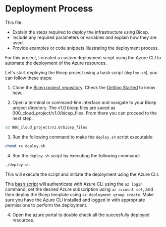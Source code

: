 # Deployment Process

This file:

- Explain the steps required to deploy the infrastructure using Bicep.
- Include any required parameters or variables and explain how they are used.
- Provide examples or code snippets illustrating the deployment process.

For this project, I created a custom deployment script using the Azure CLI to automate the deployment of the Azure resources.

Let's start deploying the Bicep project using a bash script (`deploy.sh`), you can follow these steps:

1. Clone the [Bicep project repository](https://github.com/techgrounds/techgrounds-anj-dtmr). Check the [Getting Started](https://github.com/techgrounds/techgrounds-anj-dtmr/blob/main/000_cloud_project/v1.0/Documentation/02_getting_started.md) to know how.
   
2. Open a terminal or command-line interface and navigate to your Bicep project directory. The v1.0 bicep files are saved as 000_cloud_project/v1.0/bicep_files. From there you can proceed to the next step.

```bash
cd 000_cloud_project/v1.0/bicep_files
```

3. Run the following command to make the `deploy.sh` script executable:

```bash
chmod +x deploy.sh
```

4. Run the `deploy.sh` script by executing the following command:

```bash
./deploy.sh
```

This will execute the script and initiate the deployment using the Azure CLI.

This [bash script](https://github.com/techgrounds/techgrounds-anj-dtmr/blob/main/000_cloud_project/v1.0/bicep_files/deploy.sh) will authenticate with Azure CLI using the `az login` command, set the desired Azure subscription using `az account set`, and then deploy the Bicep template using `az deployment group create`. Make sure you have the Azure CLI installed and logged in with appropriate permissions to perform the deployment.

4. Open the azure portal to double check all the succesfully deployed resources.

